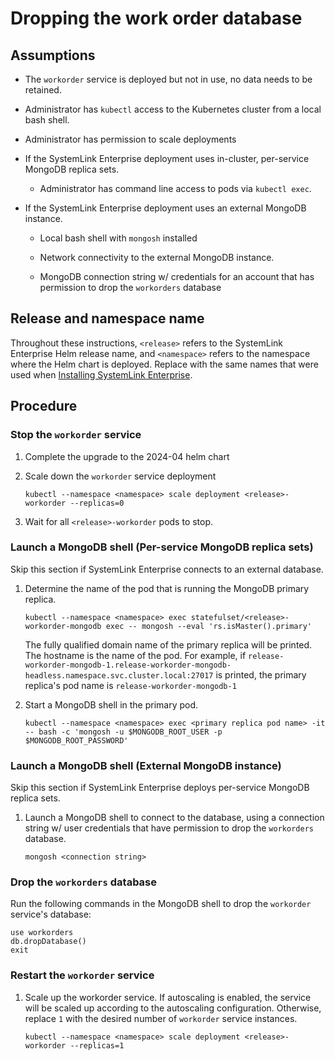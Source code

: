 # Dropping the work order database

## Assumptions

- The `workorder` service is deployed but not in use, no data needs to be retained.

- Administrator has `kubectl` access to the Kubernetes cluster from a local bash shell.

- Administrator has permission to scale deployments

- If the SystemLink Enterprise deployment uses in-cluster, per-service MongoDB replica sets.

  - Administrator has command line access to pods via `kubectl exec`.

- If the SystemLink Enterprise deployment uses an external MongoDB instance.

  - Local bash shell with `mongosh` installed

  - Network connectivity to the external MongoDB instance.

  - MongoDB connection string w/ credentials for an account that has permission to drop the `workorders` database

## Release and namespace name

Throughout these instructions, `<release>` refers to the SystemLink Enterprise Helm release name, and
`<namespace>` refers to the namespace where the Helm chart is deployed. Replace with the same names
that were used when
[Installing SystemLink Enterprise](https://www.ni.com/docs/en-US/bundle/systemlink-enterprise/page/installing-systemlink-enterprise.html#GUID-C371BF44-6A52-4ABC-89F5-410B2B38B5C2).

## Procedure

### Stop the `workorder` service

1. Complete the upgrade to the 2024-04 helm chart

1. Scale down the `workorder` service deployment

   `kubectl --namespace <namespace> scale deployment <release>-workorder --replicas=0`

1. Wait for all `<release>-workorder` pods to stop.

### Launch a MongoDB shell (Per-service MongoDB replica sets)

Skip this section if SystemLink Enterprise connects to an external database.

1. Determine the name of the pod that is running the MongoDB primary replica.

   `kubectl --namespace <namespace> exec statefulset/<release>-workorder-mongodb exec -- mongosh --eval 'rs.isMaster().primary'`

   The fully qualified domain name of the primary replica will be printed. The hostname is the name of the
   pod. For example, if
   `release-workorder-mongodb-1.release-workorder-mongodb-headless.namespace.svc.cluster.local:27017` is
   printed, the primary replica's pod name is `release-workorder-mongodb-1`

1. Start a MongoDB shell in the primary pod.

   `kubectl --namespace <namespace> exec <primary replica pod name> -it -- bash -c 'mongosh -u $MONGODB_ROOT_USER -p $MONGODB_ROOT_PASSWORD'`

### Launch a MongoDB shell (External MongoDB instance)

Skip this section if SystemLink Enterprise deploys per-service MongoDB replica sets.

1. Launch a MongoDB shell to connect to the database, using a connection string w/ user credentials
   that have permission to drop the `workorders` database.

   `mongosh <connection string>`

### Drop the `workorders` database

Run the following commands in the MongoDB shell to drop the `workorder` service's database:

```
use workorders
db.dropDatabase()
exit
```

### Restart the `workorder` service

1. Scale up the workorder service. If autoscaling is enabled, the service will be scaled up according
   to the autoscaling configuration. Otherwise, replace `1` with the desired number of `workorder`
   service instances.

   `kubectl --namespace <namespace> scale deployment <release>-workorder --replicas=1`
